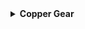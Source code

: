 <details>
<summary><strong>Copper Gear</strong></summary>

| **Name**        | <span style="color: grey; font-weight: bold;">Copper Gear</span>                                                                                                  |
| **Description** | Increase attack speed while within the Teleporter zone.                                                                                                           |
| **Details**     | Increase <span style="color: yellow; font-weight: bold;">attack speed</span> by <span style="color: yellow; font-weight: bold;">25%</span> (<em>+25% per stack</em>) while inside the Teleporter zone. |
| **Rarity**      | <span style="color: grey;">Common</span>                                                                                                                          |
| **Category**    | Damage, HoldoutZoneRelated                                                                                                                                        |
| **Corrupt**     | <span style="color: purple; font-weight: bold;">Brass Screws</span>                                                                                               |
| **Stats**       | <details><summary><strong>View Stats Grid</strong></summary>\n\n  <br>\n\n  | **Stat**        | **Value**    | **Stack**   | **Add**    |\n  |----------------|-------------|------------|-------------|\n  | Attack Speed   | 25%         | Linear     | +25%        |\n\n  </details>                                                                                                                                                                           |
| **Notes**       | <ul><li>Provides the Copper Gear buff while within the teleporter radius.</li><li>Leaving the teleporter radius will result in the buff expiring after 1 second.</li><li>Unavailable in the Simulacrum alternate gamemode.</li></ul> |
| **Logbook**     | <em>//--AUTO-TRANSCRIPTION FROM UES [Redacted] --//</em><br><br> <em>\"Hey, you know those clockmakers we met when we went on that trip to Earth?\"</em><br><br> <em>\"Yeah, I remember. Why are you bringing them up now?\"</em><br><br> <em>\"A couple o' them told me that they were always in the zone when wearing one of these gears 'round their wrist. Said it helped 'em work way faster.\"</em><br><br> <em>\"I see but… what does that have to do with the mountain of lemurian corpses behind you?\"</em><br><br> <em>\"Well, uh… I can tell you that it works.\"</em> |
</details>
